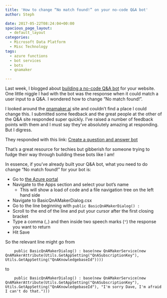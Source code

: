 ```yaml
---
title: 'How to change “No match found!” on your no-code Q&A bot'
author: Steph

date: 2017-05-22T08:24:04+00:00
spacious_page_layout:
  - default_layout
categories:
  - Microsoft Data Platform
  - Misc Technology
tags:
  - azure functions
  - bot services
  - bots
  - qnamaker

---
```

Last week, I blogged about [building a no-code Q&A bot][1] for your website. One little niggle I had with the bot was the response when it could match a user input to a Q&A. I wondered how to change &#8220;No match found!&#8221;.

I looked around the [qnamaker.ai][2] site and couldn&#8217;t find a place I could change this. I submitted some feedback and the great people at the other of the Q&A site responded super quickly. I&#8217;ve raised a number of feedback points with them and I must say they&#8217;ve absolutely amazing at responding. But I digress.

They responded with this link: [Create a question and answer bot][3]

That&#8217;s a great resource for techies but gibberish for someone trying to fudge their way through building these bots like I am!

In essence, if you&#8217;ve already built your Q&A bot, what you need to do change &#8220;No match found!&#8221; for your bot is:

  * Go to [the Azure portal][4]
  * Navigate to the Apps section and select your bot&#8217;s name 
      * This will show a load of code and a file navigation tree on the left hand side
  * Navigate to BasicQnAMakerDialog.csx
  * Go to the line beginning with `public BasicQnAMakerDialog() :`
  * Scroll to the end of the line and put your cursor after the first closing bracket
  * Type a comma (`,`) and then inside two speech marks (`"`) the response you want to return
  * Hit Save

So the relevant line might go from

        public BasicQnAMakerDialog() : base(new QnAMakerService(new QnAMakerAttribute(Utils.GetAppSetting("QnASubscriptionKey"), Utils.GetAppSetting("QnAKnowledgebaseId"))))
    

to

        public BasicQnAMakerDialog() : base(new QnAMakerService(new QnAMakerAttribute(Utils.GetAppSetting("QnASubscriptionKey"), Utils.GetAppSetting("QnAKnowledgebaseId"), "I'm sorry Dave, I'm afraid I can't do that.")))

 [1]: https://itsalocke.com/easy-peasy-qa-bot/
 [2]: https://qnamaker.ai
 [3]: https://docs.microsoft.com/en-us/bot-framework/azure/azure-bot-service-template-question-and-answer
 [4]: https://portal.azure.com